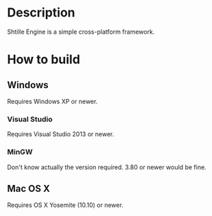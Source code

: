 # Description
Shtille Engine is a simple cross-platform framework.

# How to build
## Windows
Requires Windows XP or newer.
### Visual Studio
Requires Visual Studio 2013 or newer.
### MinGW
Don't know actually the version required. 3.80 or newer would be fine.
## Mac OS X
Requires OS X Yosemite (10.10) or newer.